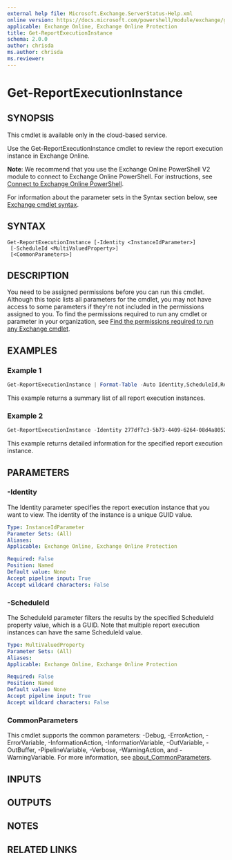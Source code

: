 ```yaml
---
external help file: Microsoft.Exchange.ServerStatus-Help.xml
online version: https://docs.microsoft.com/powershell/module/exchange/get-reportexecutioninstance
applicable: Exchange Online, Exchange Online Protection
title: Get-ReportExecutionInstance
schema: 2.0.0
author: chrisda
ms.author: chrisda
ms.reviewer:
---
```


# Get-ReportExecutionInstance

## SYNOPSIS
This cmdlet is available only in the cloud-based service.

Use the Get-ReportExecutionInstance cmdlet to review the report execution instance in Exchange Online.

**Note**: We recommend that you use the Exchange Online PowerShell V2 module to connect to Exchange Online PowerShell. For instructions, see [Connect to Exchange Online PowerShell](https://docs.microsoft.com/powershell/exchange/connect-to-exchange-online-powershell).

For information about the parameter sets in the Syntax section below, see [Exchange cmdlet syntax](https://docs.microsoft.com/powershell/exchange/exchange-cmdlet-syntax).

## SYNTAX

```
Get-ReportExecutionInstance [-Identity <InstanceIdParameter>]
 [-ScheduleId <MultiValuedProperty>]
 [<CommonParameters>]
```

## DESCRIPTION
You need to be assigned permissions before you can run this cmdlet. Although this topic lists all parameters for the cmdlet, you may not have access to some parameters if they're not included in the permissions assigned to you. To find the permissions required to run any cmdlet or parameter in your organization, see [Find the permissions required to run any Exchange cmdlet](https://docs.microsoft.com/powershell/exchange/find-exchange-cmdlet-permissions).

## EXAMPLES

### Example 1
```powershell
Get-ReportExecutionInstance | Format-Table -Auto Identity,ScheduleId,ReportStartDate,ReportEndDate
```

This example returns a summary list of all report execution instances.

### Example 2
```powershell
Get-ReportExecutionInstance -Identity 277df7c3-5b73-4409-6264-08d4a8052836
```

This example returns detailed information for the specified report execution instance.

## PARAMETERS

### -Identity
The Identity parameter specifies the report execution instance that you want to view. The identity of the instance is a unique GUID value.

```yaml
Type: InstanceIdParameter
Parameter Sets: (All)
Aliases:
Applicable: Exchange Online, Exchange Online Protection

Required: False
Position: Named
Default value: None
Accept pipeline input: True
Accept wildcard characters: False
```

### -ScheduleId
The ScheduleId parameter filters the results by the specified ScheduleId property value, which is a GUID. Note that multiple report execution instances can have the same ScheduleId value.

```yaml
Type: MultiValuedProperty
Parameter Sets: (All)
Aliases:
Applicable: Exchange Online, Exchange Online Protection

Required: False
Position: Named
Default value: None
Accept pipeline input: True
Accept wildcard characters: False
```

### CommonParameters
This cmdlet supports the common parameters: -Debug, -ErrorAction, -ErrorVariable, -InformationAction, -InformationVariable, -OutVariable, -OutBuffer, -PipelineVariable, -Verbose, -WarningAction, and -WarningVariable. For more information, see [about_CommonParameters](https://go.microsoft.com/fwlink/p/?LinkID=113216).

## INPUTS

###  

## OUTPUTS

###  

## NOTES

## RELATED LINKS
